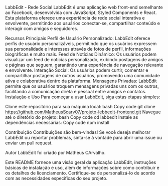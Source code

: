 LabbEdit - Rede Social
LabbEdit é uma aplicação web front-end semelhante ao Facebook, desenvolvida com JavaScript, Styled Components e React. Esta plataforma oferece uma experiência de rede social interativa e envolvente, permitindo aos usuários conectar-se, compartilhar conteúdo e interagir com amigos e seguidores.

Recursos Principais
Perfil de Usuário Personalizado: LabbEdit oferece perfis de usuário personalizáveis, permitindo que os usuários expressem sua personalidade e interesses através de fotos de perfil, informações biográficas e muito mais.
Feed de Notícias Dinâmico: Os usuários podem visualizar um feed de notícias personalizado, exibindo postagens de amigos e páginas que seguem, garantindo uma experiência de navegação relevante e envolvente.
Interação Social: Os usuários podem curtir, comentar e compartilhar postagens de outros usuários, promovendo uma comunidade ativa e colaborativa dentro da plataforma.
Mensagens Privadas: LabbEdit permite que os usuários troquem mensagens privadas uns com os outros, facilitando a comunicação direta e pessoal entre amigos e contatos.
Instalação e Uso
Para começar a usar LabbEdit, siga estas etapas simples:

Clone este repositório para sua máquina local:
bash
Copy code
git clone https://github.com/MatheusScarv07/projeto-lebbedit-frontend.git
Navegue até o diretório do projeto:
bash
Copy code
cd labbedit
Instale as dependências necessárias:
Copy code
npm install

Contribuição
Contribuições são bem-vindas! Se você deseja melhorar LabbEdit ou reportar problemas, sinta-se à vontade para abrir uma issue ou enviar um pull request.

Autor
LabbEdit foi criado por Matheus CArvalho.


Este README fornece uma visão geral da aplicação LabbEdit, instruções básicas de instalação e uso, além de informações sobre como contribuir e os detalhes de licenciamento. Certifique-se de personalizá-lo de acordo com as necessidades específicas do seu projeto.
